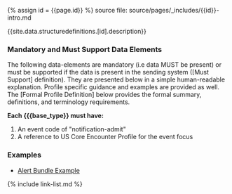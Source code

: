 
{% assign id = {{page.id}} %}
source file: source/pages/\_includes/{{id}}-intro.md

{{site.data.structuredefinitions.[id].description}}

### Mandatory and Must Support Data Elements

The following data-elements are mandatory (i.e data MUST be present) or must be supported if the data is present in the sending system ([Must Support] definition). They are presented below in a simple human-readable explanation.  Profile specific guidance and examples are provided as well.  The [Formal Profile Definition] below provides the  formal summary, definitions, and  terminology requirements.

**Each {{{base_type}} must have:**

1. An event code of "notification-admit"
1. A reference to US Core Encounter Profile for the event focus

### Examples

- [Alert Bundle Example](Bundle-communication-alert-admit-01.html)

{% include link-list.md %}

